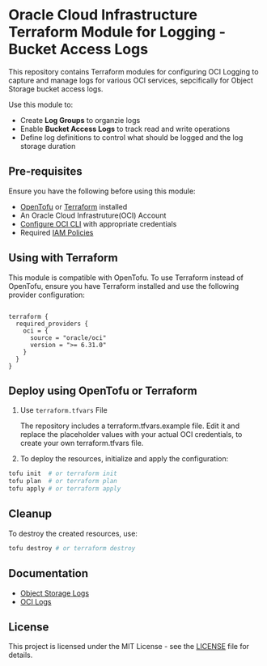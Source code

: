 # Oracle Cloud Infrastructure Terraform Module for Logging - Bucket Access Logs

This repository contains Terraform modules for configuring OCI Logging to capture and manage logs for various OCI services, sepcifically for Object Storage bucket access logs.

Use this module to:
- Create **Log Groups** to organzie logs
- Enable **Bucket Access Logs** to track read and write operations
- Define log definitions to control what should be logged and the log storage duration

## Pre-requisites

Ensure you have the following before using this module:

- [OpenTofu](https://opentofu.org/docs/intro/install/) or [Terraform](https://developer.hashicorp.com/terraform/tutorials/aws-get-started/install-cli) installed
- An Oracle Cloud Infrastruture(OCI) Account
- [Configure OCI CLI](https://docs.oracle.com/en-us/iaas/Content/dev/terraform/tutorials/tf-provider.htm#prepare) with appropriate credentials
- Required [IAM Policies](https://docs.oracle.com/en-us/iaas/Content/Logging/Task/managinglogs.htm#required_iam_policy)


## Using with Terraform

This module is compatible with OpenTofu. To use Terraform instead of OpenTofu, ensure you have Terraform installed and use the following provider configuration:

```hcl

terraform {
  required_providers {
    oci = {
      source = "oracle/oci"
      version = ">= 6.31.0"
    }
  }
}

```

## Deploy using OpenTofu or Terraform

1. Use `terraform.tfvars` File

   The repository includes a terraform.tfvars.example file. Edit it and replace the placeholder values with your actual OCI credentials, to create your own terraform.tfvars file.
   
3. To deploy the resources, initialize and apply the configuration:

```sh
tofu init  # or terraform init
tofu plan  # or terraform plan
tofu apply # or terraform apply
```

## Cleanup
To destroy the created resources, use:

```sh
tofu destroy # or terraform destroy
```


## Documentation

- [Object Storage Logs](https://docs.oracle.com/en-us/iaas/Content/Logging/Reference/details_for_object_storage.htm#details_for_object_storage)
- [OCI Logs](https://docs.oracle.com/en-us/iaas/Content/Logging/Concepts/loggingoverview.htm)

## License
This project is licensed under the MIT License - see the [LICENSE](https://github.com/angeline-hilda/OCI-Terraform-Logging/blob/master/LICENSE) file for details.

